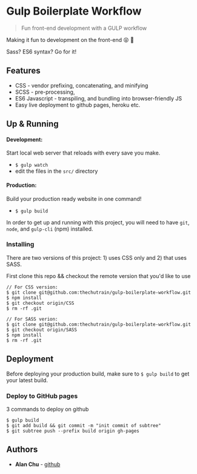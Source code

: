 # Gulp Boilerplate Workflow
> Fun front-end development with a GULP workflow

Making it fun to development on the front-end 😝 🎉

Sass? ES6 syntax? Go for it!

## Features
* CSS - vendor prefixing, concatenating, and minifying
* SCSS - pre-processing,
* ES6 Javascript - transpiling, and bundling into browser-friendly JS
* Easy live deployment to github pages, heroku etc.

## Up & Running
#### Development:
Start local web server that reloads with every save you make.
- `$ gulp watch`
- edit the files in the `src/` directory

#### Production:
Build your production ready website in one command!
- `$ gulp build`



<!-- ## Getting Started -->

<!-- These instructions will get you a copy of the project up and running on your local machine for development and testing purposes. See deployment for notes on how to deploy the project on a live system. -->

<!-- ### Prerequisites -->

<!-- What things you need to install the software and how to install them -->

In order to get up and running with this project, you will need to have `git`, `node`, and `gulp-cli` (npm) installed.

### Installing

There are two versions of this project: 1) uses CSS only and 2) that uses SASS.

First clone this repo && checkout the remote version that you'd like to use

```
// For CSS version:
$ git clone git@github.com:thechutrain/gulp-boilerplate-workflow.git
$ npm install
$ git checkout origin/CSS
$ rm -rf .git

// For SASS verion:
$ git clone git@github.com:thechutrain/gulp-boilerplate-workflow.git
$ git checkout origin/SASS
$ npm install
$ rm -rf .git
```


<!-- A step by step series of examples that tell you have to get a development env running

Say what the step will be

```
Give the example
```

And repeat

```
until finished
```

End with an example of getting some data out of the system or using it for a little demo -->

## Deployment

Before deploying your production build, make sure to `$ gulp build` to get your latest build.

### Deploy to GitHub pages

3 commands to deploy on github
```
$ gulp build
$ git add build && git commit -m "init commit of subtree"
$ git subtree push --prefix build origin gh-pages
```

<!-- ## Contributing -->

<!-- Please read [CONTRIBUTING.md](https://gist.github.com/PurpleBooth/b24679402957c63ec426) for details on our code of conduct, and the process for submitting pull requests to us. -->

## Authors

* **Alan Chu** - [github](https://github.com/thechutrain)

<!-- ## License -->

<!-- This project is licensed under the MIT License - see the [LICENSE.md](LICENSE.md) file for details -->
